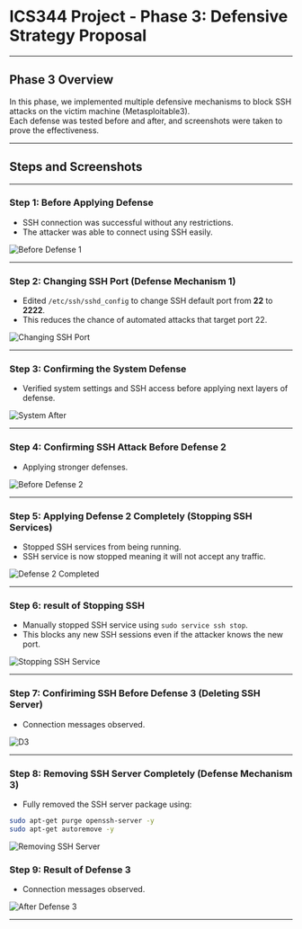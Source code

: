 # ICS344 Project - Phase 3: Defensive Strategy Proposal

---

## Phase 3 Overview

In this phase, we implemented multiple defensive mechanisms to block SSH attacks on the victim machine (Metasploitable3).  
Each defense was tested before and after, and screenshots were taken to prove the effectiveness.

---

## Steps and Screenshots

---

### Step 1: Before Applying Defense

- SSH connection was successful without any restrictions.
- The attacker was able to connect using SSH easily.

![Before Defense 1](Steps/phase%203%20before%20defence%201.PNG)

---

### Step 2: Changing SSH Port (Defense Mechanism 1)

- Edited `/etc/ssh/sshd_config` to change SSH default port from **22** to **2222**.
- This reduces the chance of automated attacks that target port 22.

![Changing SSH Port](Steps/phase%203%20before%20defense%201%20changing%20ssh%20port%202.PNG)

---

### Step 3: Confirming the System Defense

- Verified system settings and SSH access before applying next layers of defense.

![System After ](Steps/phase%203%20defense%201%20complete%20with%20no%20attacks%203.PNG)

---

### Step 4: Confirming SSH Attack Before Defense 2

- Applying stronger defenses.

![Before Defense 2](Steps/phase%203%20system%20before%20defense%202%204.PNG)

---

### Step 5: Applying Defense 2 Completely (Stopping SSH Services)

- Stopped SSH services from being running.
- SSH service is now stopped meaning it will not accept any traffic.

![Defense 2 Completed](Steps/phase%203%20defense%202%20stopping%20ssh%205.PNG)

---

### Step 6: result of Stopping SSH

- Manually stopped SSH service using `sudo service ssh stop`.
- This blocks any new SSH sessions even if the attacker knows the new port.

![Stopping SSH Service](Steps/phase%203%20defense%202%20stopping%20ssh%205.PNG)

---

### Step 7: Confiriming SSH Before Defense 3 (Deleting SSH Server)

- Connection messages observed.

![D3](Steps/phase%203%20before%20defense%203%207.PNG)

---

### Step 8: Removing SSH Server Completely (Defense Mechanism 3)

- Fully removed the SSH server package using:

```bash
sudo apt-get purge openssh-server -y
sudo apt-get autoremove -y

```
![Removing SSH Server](Steps/phase%203%20defense%203%20removing%20SSH%20server%208.png)

### Step 9: Result of Defense 3

- Connection messages observed.

![After Defense 3](Steps/phase%203%20after%20defense%203%209.png)

---
